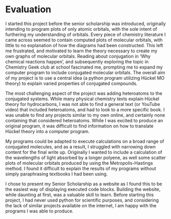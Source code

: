 # Evaluation

I started this project before the senior scholarship was introduced, originally intending to program plots of only atomic orbitals, with the sole intent of furthering my understanding of orbitals. Every piece of chemistry literature I came across seemed to contain computed plots of molecular orbitals, with little to no explanation of how the diagrams had been constructed. This left me frustrated, and motivated to learn the theory necessary to create my own graphs of molecular orbitals. Reading about conjugation in ‘Why chemical reactions happen’, and subsequently exploring the topic in Chemistry Geek club at school fascinated me, prompting me to expand my computer program to include conjugated molecular orbitals. The overall aim of my project is to use a central idea (a python program utilizing Hückel MO theory) to explain varied properties of conjugated compounds.

The most challenging aspect of the project was adding heteroatoms to the conjugated systems. While many physical chemistry texts explain Hückel theory for hydrocarbons, I was not able to find a general text (or YouTube video) that included heteroatoms, and had to look to a more specific book. I was unable to find any projects similar to my own online, and certainly none containing that considered heteroatoms. While I was excited to produce an original program, it was difficult to find information on how to translate Hückel theory into a computer program. 

My programs could be adapted to execute calculations on a broad range of conjugated molecules, and as a result, I struggled with narrowing down content for the final write up. Originally I wanted to include a calculation of the wavelengths of light absorbed by a longer polyene, as well some scatter plots of molecular orbitals produced by using the Metropolis-Hastings method. I found it difficult to explain the results of my programs without simply paraphrasing textbooks I had been using.

I chose to present my Senior Scholarship as a website as I found this to be the easiest way of displaying executed code blocks. Building the website, while daunting at first, was a valuable skill to learn. Before starting this project, I had never used python for scientific purposes, and considering the lack of similar projects available on the internet, I am happy with the programs I was able to produce.

